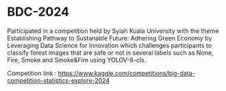 # BDC-2024

Participated in a competition held by Syiah Kuala University with the theme Establishing Pathway to Sustanable Future: Adhering Green Economy by Leveraging Data Science for Innovation which challenges participants to classify forest images that are safe or not in several labels such as None, Fire, Smoke and Smoke&Fire using YOLOV-8-cls.

Competition link : https://www.kaggle.com/competitions/big-data-competition-statistics-explore-2024
